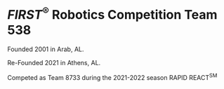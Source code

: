 # *FIRST*<sup>&reg;</sup> Robotics Competition Team 538

Founded 2001 in Arab, AL.

Re-Founded 2021 in Athens, AL.

Competed as Team 8733 during the 2021-2022 season RAPID REACT<sup>SM</sup>
